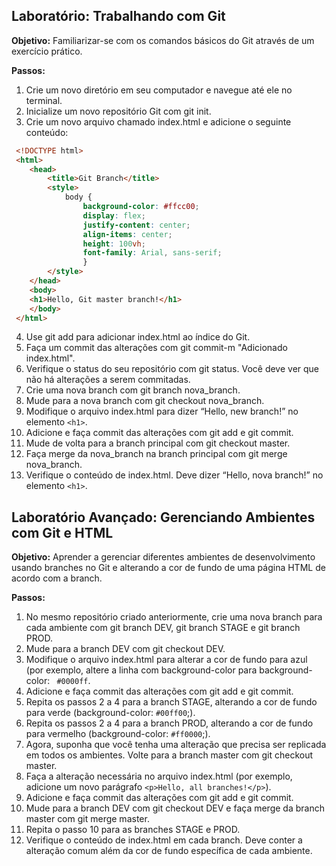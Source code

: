 ## Laboratório: Trabalhando com Git

**Objetivo:** Familiarizar-se com os comandos básicos do Git através de um
 exercício prático.
 
**Passos:**

 1. Crie um novo diretório em seu computador e navegue até ele no terminal.
 2. Inicialize um novo repositório Git com git init.
 3. Crie um novo arquivo chamado index.html e adicione o seguinte conteúdo:
```html
 <!DOCTYPE html>
 <html>
 	<head>
 		<title>Git Branch</title>
 		<style>
 			body {
 				background-color: #ffcc00;
 				display: flex;
 				justify-content: center;
				align-items: center;
				height: 100vh;
				font-family: Arial, sans-serif;
 				}
 		</style>
 	</head>
 	<body>
 	<h1>Hello, Git master branch!</h1>
 	</body>
 </html>
```
 4. Use git add para adicionar index.html ao índice do Git.
 5. Faça um commit das alterações com git commit-m "Adicionado
 index.html".
 6. Verifique o status do seu repositório com git status. Você deve ver que
 não há alterações a serem commitadas.
 7. Crie uma nova branch com git branch nova_branch.
 8. Mude para a nova branch com git checkout nova_branch.
 9. Modifique o arquivo index.html para dizer “Hello, new branch!” no elemento `<h1>`.
 10. Adicione e faça commit das alterações com git add e git commit.
 11. Mude de volta para a branch principal com git checkout master.
 12. Faça merge da nova_branch na branch principal com git merge
 nova_branch.
 13. Verifique o conteúdo de index.html. Deve dizer “Hello, nova branch!” no
 elemento `<h1>`.

## Laboratório Avançado: Gerenciando Ambientes com Git e HTML
**Objetivo:** Aprender a gerenciar diferentes ambientes de desenvolvimento usando
 branches no Git e alterando a cor de fundo de uma página HTML de acordo
 com a branch.
 
**Passos:**
 1. No mesmo repositório criado anteriormente, crie uma nova branch para
 cada ambiente com git branch DEV, git branch STAGE e git branch
 PROD.
 2. Mude para a branch DEV com git checkout DEV.
 3. Modifique o arquivo index.html para alterar a cor de fundo para azul (por
 exemplo, altere a linha com background-color para background-color:
` #0000ff`.
 4. Adicione e faça commit das alterações com git add e git commit.
 5. Repita os passos 2 a 4 para a branch STAGE, alterando a cor de fundo
 para verde (background-color: `#00ff00`;).
 6. Repita os passos 2 a 4 para a branch PROD, alterando a cor de fundo para
 vermelho (background-color: `#ff0000`;).
 7. Agora, suponha que você tenha uma alteração que precisa ser replicada
 em todos os ambientes. Volte para a branch master com git checkout
 master.
 8. Faça a alteração necessária no arquivo index.html (por exemplo, adicione
 um novo parágrafo `<p>Hello, all branches!</p>`).
 9. Adicione e faça commit das alterações com git add e git commit.
 10. Mude para a branch DEV com git checkout DEV e faça merge da branch
 master com git merge master.
 11. Repita o passo 10 para as branches STAGE e PROD.
 12. Verifique o conteúdo de index.html em cada branch. Deve conter a
 alteração comum além da cor de fundo específica de cada ambiente.
